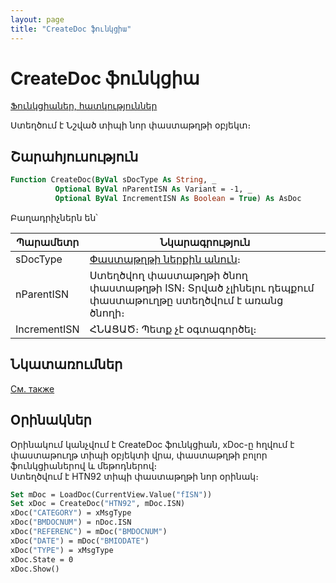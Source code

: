 ```yaml
---
layout: page
title: "CreateDoc ֆունկցիա"
---
```


# CreateDoc ֆունկցիա
[Ֆունկցիաներ, հատկություններ](../../Asdoc.md)

Ստեղծում է Նշված տիպի նոր փաստաթղթի օբյեկտ։

## Շարահյուսություն

``` vb
Function CreateDoc(ByVal sDocType As String, _
          Optional ByVal nParentISN As Variant = -1, _
          Optional ByVal IncrementISN As Boolean = True) As AsDoc
```

Բաղադրիչներն են՝

| Պարամետր | Նկարագրություն |
|--|--|
| sDocType | [Փաստաթղթի ներքին անուն](../../../Defs/doc.md)։ |
| nParentISN | Ստեղծվող փաստաթղթի ծնող փաստաթղթի ISN։ Տրված չլինելու դեպքում փաստաթուղթը ստեղծվում է առանց ծնողի։ |
| IncrementISN | ՀՆԱՑԱԾ։ Պետք չէ օգտագործել։ |

## Նկատառումներ

[См. также](../../../constructors.html)

## Oրինակներ

Օրինակում կանչվում է CreateDoc ֆունկցիան, xDoc-ը հղվում է փաստաթուղթ տիպի օբյեկտի վրա, փաստաթղթի բոլոր ֆունկցիաներով և մեթոդներով։  
Ստեղծվում է HTN92 տիպի փաստաթղթի նոր օրինակ։

``` vb
Set mDoc = LoadDoc(CurrentView.Value("fISN"))
Set xDoc = CreateDoc("HTN92", mDoc.ISN)
xDoc("CATEGORY") = xMsgType
xDoc("BMDOCNUM") = nDoc.ISN
xDoc("REFERENC") = mDoc("BMDOCNUM")
xDoc("DATE") = mDoc("BMIODATE")
xDoc("TYPE") = xMsgType
xDoc.State = 0
xDoc.Show()
```
